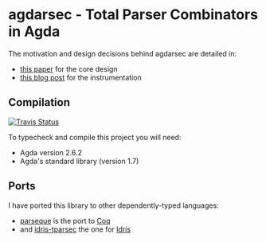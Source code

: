 # agdarsec - Total Parser Combinators in Agda

The motivation and design decisions behind agdarsec are detailed in:

* [this paper](https://gallais.github.io/pdf/agdarsec18.pdf) for the core design
* [this blog post](https://gallais.github.io/blog/instrumenting-agdarsec) for the instrumentation

## Compilation

[![Travis Status](https://api.travis-ci.org/gallais/agdarsec.svg?branch=master)](https://travis-ci.org/gallais/agdarsec)

To typecheck and compile this project you will need:

* Agda version 2.6.2
* Agda's standard library (version 1.7)

## Ports

I have ported this library to other dependently-typed languages:

* [parseque](https://github.com/gallais/parseque) is the port to [Coq](https://github.com/coq/coq)
* and [idris-tparsec](https://github.com/gallais/idris-tparsec) the one for [Idris](https://github.com/idris-lang/idris-dev)
